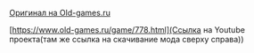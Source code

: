 [Оригинал на Old-games.ru](https://www.old-games.ru/game/779.html)

[https://www.old-games.ru/game/778.html](Ссылка на Youtube проекта(там же ссылка на скачивание мода сверху справа))

